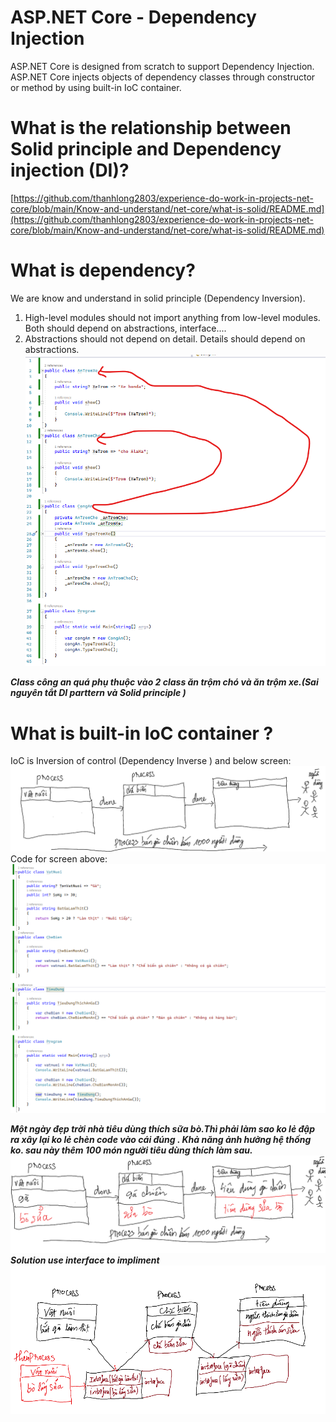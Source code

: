 




# ASP.NET Core - Dependency Injection

ASP.NET Core is designed from scratch to support Dependency Injection. ASP.NET Core injects objects of dependency classes through constructor or method by using built-in IoC container.

# What is the relationship between  Solid principle and Dependency injection (DI)? 
[https://github.com/thanhlong2803/experience-do-work-in-projects-net-core/blob/main/Know-and-understand/net-core/what-is-solid/README.md](https://github.com/thanhlong2803/experience-do-work-in-projects-net-core/blob/main/Know-and-understand/net-core/what-is-solid/README.md)
# What is dependency?
We are know and understand in solid principle (Dependency Inversion). 

 1. High-level modules should not import anything from low-level modules. Both should depend on abstractions, interface....
 2. Abstractions should not depend on detail. Details should depend on abstractions.
![enter image description here](https://github.com/thanhlong2803/update-image/blob/main/image4/depend.png)

***Class công an quá phụ thuộc vào 2 class ăn trộm chó và ăn trộm xe.(Sai nguyên tắt DI parttern và Solid principle )***




# What is built-in IoC container ?
IoC  is Inversion of control (Dependency Inverse ) and below screen:
![enter image description here](https://github.com/thanhlong2803/update-image/blob/main/image4/screen1.png)
Code for screen above:
![enter image description here](https://github.com/thanhlong2803/update-image/blob/main/image4/ban-ga-tuyen-thong.png)

***Một ngày đẹp trời nhà tiêu dùng thích sữa bò.Thì phải làm sao ko lẻ đập ra xây lại ko lẻ chèn code vào cái đúng . Khả năng ảnh hưởng hệ thống ko. sau này thêm 100 món  người tiêu dùng thích làm sau.***
![enter image description here](https://github.com/thanhlong2803/update-image/blob/main/image4/screen2.png)
***Solution use interface to impliment***
![enter image description here](https://github.com/thanhlong2803/update-image/blob/main/image4/screen3.png)
